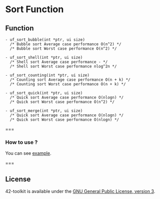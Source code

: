 Sort Function
==========

## Function

	- uf_sort_bubble(int *ptr, ui size)
	  /* Bubble sort Average case performance O(n^2) */
	  /* Bubble sort Worst case performance O(n^2) */

	- uf_sort_shell(int *ptr, ui size)
	  /* Shell sort Average case performance - */
	  /* Shell sort Worst case performance nlog^2n */

	- uf_sort_counting(int *ptr, ui size)
	  /* Counting sort Average case performance O(n + k) */
	  /* Counting sort Worst case performance O(n + k) */

	- uf_sort_quick(int *ptr, ui size)
	  /* Quick sort Average case performance O(nlogn) */
	  /* Quick sort Worst case performance O(n^2) */

	- uf_sort_merge(int *ptr, ui size)
	  /* Quick sort Average case performance O(nlogn) */
	  /* Quick sort Worst case performance O(nlogn) */

===
### How to use ?

You can see [example](https://github.com/42School/42-toolkit/tree/master/examples/libc/f_sort).

===
## License

42-toolkit is available under the [GNU General Public License, version 3](LICENSE).
